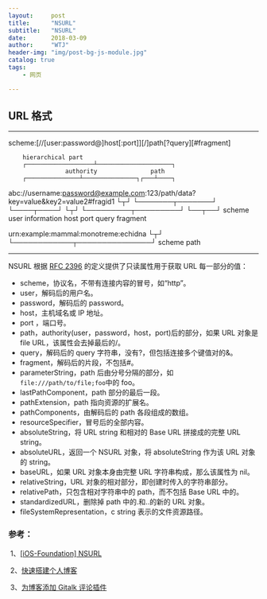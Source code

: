 ```yaml
---
layout:     post
title:      "NSURL"
subtitle:   "NSURL"
date:       2018-03-09
author:     "WTJ"
header-img: "img/post-bg-js-module.jpg"
catalog: true
tags:
    - 网页

---
```


## URL 格式

---
scheme:[//[user:password@]host[:port]][/]path[?query][#fragment]

		hierarchical part
        ┌───────────────────┴─────────────────────┐
                    authority               path
        ┌───────────────┴───────────────┐┌───┴────┐
  abc://username:password@example.com:123/path/data?key=value&key2=value2#fragid1
  └┬┘   └───────┬───────┘ └────┬────┘ └┬┘           └─────────┬─────────┘ └──┬──┘
scheme  user information     host     port                  query         fragment

  urn:example:mammal:monotreme:echidna
  └┬┘ └────────────┬───────────────┘
scheme              path

---

NSURL 根据 [RFC 2396](https://link.jianshu.com?t=http://www.ietf.org/rfc/rfc2396.txt) 的定义提供了只读属性用于获取 URL 每一部分的值：

- scheme，协议名，不带有连接内容的冒号，如“http”。
- user，解码后的用户名。
- password，解码后的 password。
- host，主机域名或 IP 地址。
- port ，端口号。
- path，authority(user，password，host，port)后的部分，如果 URL 对象是 file URL，该属性会去掉最后的/。
- query，解码后的 query 字符串，没有?，但包括连接多个键值对的&。
- fragment，解码后的片段，不包括#。
- parameterString，path 后由分号分隔的部分，如`file:///path/to/file;foo`中的 foo。
- lastPathComponent，path 部分的最后一段。
- pathExtension，path 指向资源的扩展名。
- pathComponents，由解码后的 path 各段组成的数组。
- resourceSpecifier，冒号后的全部内容。
- absoluteString，将 URL string 和相对的 Base URL 拼接成的完整 URL string。
- absoluteURL，返回一个 NSURL 对象，将 absoluteString 作为该 URL 对象的 string。
- baseURL，如果 URL 对象本身由完整 URL 字符串构成，那么该属性为 nil。
- relativeString，URL 对象的相对部分，即创建时传入的字符串部分。
- relativePath，只包含相对字符串中的 path，而不包括 Base URL 中的。
- standardizedURL，删除掉 path 中的.和..的新的 URL 对象。
- fileSystemRepresentation，c string 表示的文件资源路径。



### 参考：

​	1、[[iOS-Foundation] NSURL](https://www.jianshu.com/p/38f5f53dfbad)

​	2、[快速搭建个人博客](http://qiubaiying.top/2017/02/06/快速搭建个人博客/#Rename)

​	3、[为博客添加 Gitalk 评论插件](http://qiubaiying.top/2017/12/19/为博客添加-Gitalk-评论插件/)

